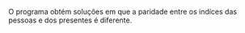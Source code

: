 O programa obtém soluções em que a paridade entre os indíces das pessoas e dos presentes é diferente.